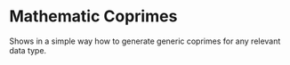# Mathematic Coprimes

Shows in a simple way how to generate generic coprimes for any relevant data type.
